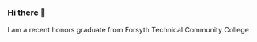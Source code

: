 ### Hi there 👋
I am a recent honors graduate from Forsyth Technical Community College

<!--
**FultonA993/FultonA993** is a ✨ _special_ ✨ repository because its `README.md` (this file) appears on your GitHub profile.

Here are some ideas to get you started:

- 🔭 I’m currently job searching
- 🌱 I’m currently learning React
- 👯 I'm a recent graduate of Forsyth Technical Community College
- ⚡ Fun fact: I enjoy exercising
-->
